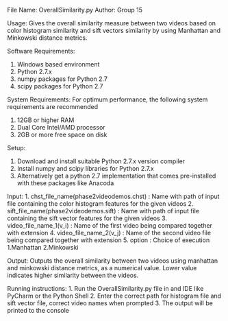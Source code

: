 File Name: OverallSimilarity.py
Author: Group 15

Usage: Gives the overall similarity measure between two videos based on color histogram similarity and sift vectors similarity by using Manhattan and Minkowski distance metrics.

Software Requirements:
  1. Windows based environment
  2. Python 2.7.x
  3. numpy packages for Python 2.7
  4. scipy packages for Python 2.7


System Requirements:
For optimum performance, the following system requirements are recommended
  1. 12GB or higher RAM
  2. Dual Core Intel/AMD processor
  3. 2GB or more free space on disk

Setup:
  1. Download and install suitable Python 2.7.x   version compiler
  2. Install numpy and scipy libraries for Python 2.7.x
  3. Alternatively get a python 2.7 implementation that comes pre-installed with these packages like
  Anacoda

  Input:
    1. chst_file_name(phase2videodemos.chst) : Name with path of input file containing the color histogram features for the given videos
	2. sift_file_name(phase2videodemos.sift) : Name with path of input file containing the sift vector features for the given videos
    3. video_file_name_1(v_i) : Name of the first video being compared together with extension
    4. video_file_name_2(v_j) : Name of the second video file being compared together with extension
	5. option : Choice of execution 1.Manhattan 2.Minkowski

Output:
  Outputs the overall similarity between two videos using manhattan and minkowski distance metrics, as a numerical value. Lower value indicates higher similarity between the videos.

  Running instructions:
    1. Run the OverallSimilarity.py file in and IDE like PyCharm or the Python Shell
    2. Enter the correct path for histogram file and sift vector file, correct video names when prompted
    3. The output will be printed to the console
